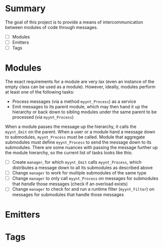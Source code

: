# Summary
The goal of this project is to provide a means of intercommunication between modules of code through messages.

- [ ] Modules
- [ ] Emitters
- [ ] Tags

# Modules
The exact requirements for a module are very lax (even an instance of the empty class can be used as a module).
However, ideally, modules perform at least one of the following tasks:

- Process messages (via a method `myynt_Process`) as a service
- Emit messages to its parent module, which may then hand it up the hierarchy or back down to sibling modules under the same parent to be processed (via `myynt_Process`)

When a module passes the message up the hierarchy, it calls the `myynt_Emit` on the parent.
When a user or a module hand a message down to submodules, `myynt_Process` must be called.
Module that aggregate submodules must define `myynt_Process` to send the message down to its submodules.
There are some nuances with passing the message further up the module hierarchy, so the current list of tasks looks like this:

- [ ] Create `manager`, for which `myynt_Emit` calls `myynt_Process`, which distributes a message down to all its submodules as described above
- [ ] Change `manager` to work for multiple submodules of the same type
- [ ] Change `manager` to only call `myynt_Process` on messages for submodules that *handle* those messages (check if an overload exists)
- [ ] Change `manager` to check for and run a runtime filter (`myynt_Filter`) on messages for submodules that handle those messages

# Emitters

# Tags
